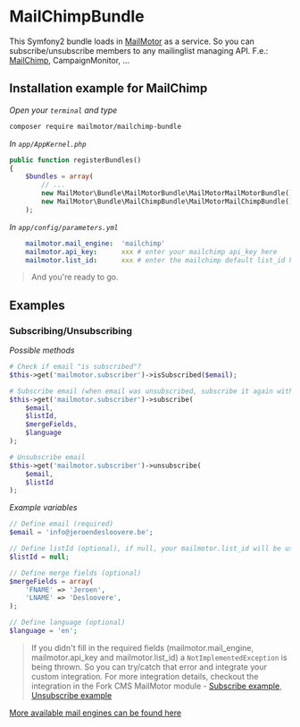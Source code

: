 # MailChimpBundle

This Symfony2 bundle loads in [MailMotor](https://github.com/mailmotor/mailmotor-bundle) as a service. So you can subscribe/unsubscribe members to any mailinglist managing API. F.e.: [MailChimp](https://github.com/mailmotor/mailmotor-mailchimp), CampaignMonitor, ...

## Installation example for MailChimp

*Open your `terminal` and type*
```bash
composer require mailmotor/mailchimp-bundle
```

*In `app/AppKernel.php`*
```php
public function registerBundles()
{
    $bundles = array(
        // ...
        new MailMotor\Bundle\MailMotorBundle\MailMotorMailMotorBundle(),
        new MailMotor\Bundle\MailChimpBundle\MailMotorMailChimpBundle(),
    );
```

*In `app/config/parameters.yml`*
```yaml
    mailmotor.mail_engine:  'mailchimp'
    mailmotor.api_key:      xxx # enter your mailchimp api_key here
    mailmotor.list_id:      xxx # enter the mailchimp default list_id here
```

> And you're ready to go.

## Examples

### Subscribing/Unsubscribing

*Possible methods*
```php
# Check if email "is subscribed"?
$this->get('mailmotor.subscriber')->isSubscribed($email);

# Subscribe email (when email was unsubscribed, subscribe it again without complaining)
$this->get('mailmotor.subscriber')->subscribe(
    $email,
    $listId,
    $mergeFields,
    $language
);

# Unsubscribe email
$this->get('mailmotor.subscriber')->unsubscribe(
    $email,
    $listId
);
```

*Example variables*
```php
// Define email (required)
$email = 'info@jeroendesloovere.be';

// Define listId (optional), if null, your mailmotor.list_id will be used
$listId = null;

// Define merge fields (optional)
$mergeFields = array(
    'FNAME' => 'Jeroen',
    'LNAME' => 'Desloovere',
);

// Define language (optional)
$language = 'en';
```

>If you didn't fill in the required fields (mailmotor.mail_engine, mailmotor.api_key and mailmotor.list_id) a `NotImplementedException` is being thrown. So you can try/catch that error and integrate your custom integration. For more integration details, checkout the integration in the Fork CMS MailMotor module - [Subscribe example](https://github.com/mailmotor/fork-cms-module-mailmotor/blob/master/src/Frontend/Modules/MailMotor/Actions/Subscribe.php#L108-L152), [Unsubscribe example](https://github.com/mailmotor/fork-cms-module-mailmotor/blob/master/src/Frontend/Modules/MailMotor/Actions/Unsubscribe.php#L112-L158)

[More available mail engines can be found here](https://github.com/mailmotor/mailmotor-bundle)